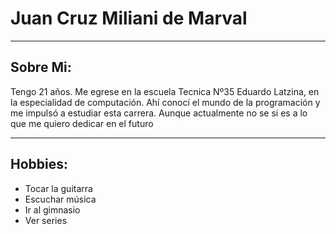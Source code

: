 # Juan Cruz Miliani de Marval
___

## Sobre Mi:
Tengo 21 años. Me egrese en la escuela Tecnica Nº35 Eduardo Latzina, en la especialidad de computación. Ahí conocí el mundo de la programación y me impulsó a estudiar esta carrera. Aunque actualmente no se si es a lo que me quiero dedicar en el futuro
___

## Hobbies:
- Tocar la guitarra 
- Escuchar música
- Ir al gimnasio
- Ver series

